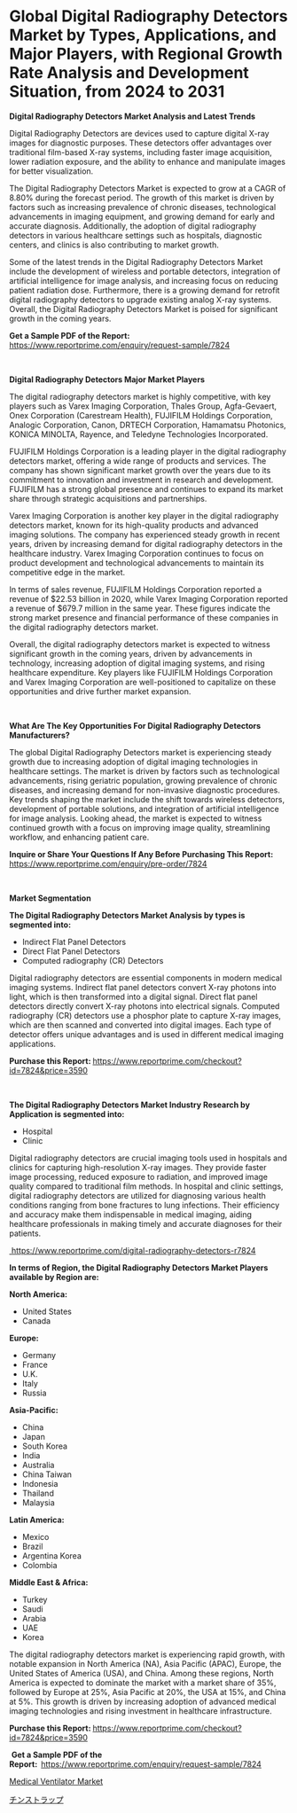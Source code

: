 <p><h1>Global Digital Radiography Detectors Market by Types, Applications, and Major Players, with Regional Growth Rate Analysis and Development Situation, from 2024 to 2031</h1></p><p><strong>Digital Radiography Detectors Market Analysis and Latest Trends</strong></p>
<p><p>Digital Radiography Detectors are devices used to capture digital X-ray images for diagnostic purposes. These detectors offer advantages over traditional film-based X-ray systems, including faster image acquisition, lower radiation exposure, and the ability to enhance and manipulate images for better visualization.</p><p>The Digital Radiography Detectors Market is expected to grow at a CAGR of 8.80% during the forecast period. The growth of this market is driven by factors such as increasing prevalence of chronic diseases, technological advancements in imaging equipment, and growing demand for early and accurate diagnosis. Additionally, the adoption of digital radiography detectors in various healthcare settings such as hospitals, diagnostic centers, and clinics is also contributing to market growth.</p><p>Some of the latest trends in the Digital Radiography Detectors Market include the development of wireless and portable detectors, integration of artificial intelligence for image analysis, and increasing focus on reducing patient radiation dose. Furthermore, there is a growing demand for retrofit digital radiography detectors to upgrade existing analog X-ray systems. Overall, the Digital Radiography Detectors Market is poised for significant growth in the coming years.</p></p>
<p><strong>Get a Sample PDF of the Report:&nbsp;</strong> <a href="https://www.reportprime.com/enquiry/request-sample/7824">https://www.reportprime.com/enquiry/request-sample/7824</a></p>
<p>&nbsp;</p>
<p><strong>Digital Radiography Detectors Major Market Players</strong></p>
<p><p>The digital radiography detectors market is highly competitive, with key players such as Varex Imaging Corporation, Thales Group, Agfa-Gevaert, Onex Corporation (Carestream Health), FUJIFILM Holdings Corporation, Analogic Corporation, Canon, DRTECH Corporation, Hamamatsu Photonics, KONICA MINOLTA, Rayence, and Teledyne Technologies Incorporated.</p><p>FUJIFILM Holdings Corporation is a leading player in the digital radiography detectors market, offering a wide range of products and services. The company has shown significant market growth over the years due to its commitment to innovation and investment in research and development. FUJIFILM has a strong global presence and continues to expand its market share through strategic acquisitions and partnerships.</p><p>Varex Imaging Corporation is another key player in the digital radiography detectors market, known for its high-quality products and advanced imaging solutions. The company has experienced steady growth in recent years, driven by increasing demand for digital radiography detectors in the healthcare industry. Varex Imaging Corporation continues to focus on product development and technological advancements to maintain its competitive edge in the market.</p><p>In terms of sales revenue, FUJIFILM Holdings Corporation reported a revenue of $22.53 billion in 2020, while Varex Imaging Corporation reported a revenue of $679.7 million in the same year. These figures indicate the strong market presence and financial performance of these companies in the digital radiography detectors market.</p><p>Overall, the digital radiography detectors market is expected to witness significant growth in the coming years, driven by advancements in technology, increasing adoption of digital imaging systems, and rising healthcare expenditure. Key players like FUJIFILM Holdings Corporation and Varex Imaging Corporation are well-positioned to capitalize on these opportunities and drive further market expansion.</p></p>
<p>&nbsp;</p>
<p><strong>What Are The Key Opportunities For Digital Radiography Detectors Manufacturers?</strong></p>
<p><p>The global Digital Radiography Detectors market is experiencing steady growth due to increasing adoption of digital imaging technologies in healthcare settings. The market is driven by factors such as technological advancements, rising geriatric population, growing prevalence of chronic diseases, and increasing demand for non-invasive diagnostic procedures. Key trends shaping the market include the shift towards wireless detectors, development of portable solutions, and integration of artificial intelligence for image analysis. Looking ahead, the market is expected to witness continued growth with a focus on improving image quality, streamlining workflow, and enhancing patient care.</p></p>
<p><strong>Inquire or Share Your Questions If Any Before Purchasing This Report:</strong> <a href="https://www.reportprime.com/enquiry/pre-order/7824">https://www.reportprime.com/enquiry/pre-order/7824</a></p>
<p>&nbsp;</p>
<p><strong>Market Segmentation</strong></p>
<p><strong>The Digital Radiography Detectors Market Analysis by types is segmented into:</strong></p>
<p><ul><li>Indirect Flat Panel Detectors</li><li>Direct Flat Panel Detectors</li><li>Computed radiography (CR) Detectors</li></ul></p>
<p><p>Digital radiography detectors are essential components in modern medical imaging systems. Indirect flat panel detectors convert X-ray photons into light, which is then transformed into a digital signal. Direct flat panel detectors directly convert X-ray photons into electrical signals. Computed radiography (CR) detectors use a phosphor plate to capture X-ray images, which are then scanned and converted into digital images. Each type of detector offers unique advantages and is used in different medical imaging applications.</p></p>
<p><strong>Purchase this Report:&nbsp;</strong><a href="https://www.reportprime.com/checkout?id=7824&price=3590">https://www.reportprime.com/checkout?id=7824&price=3590</a></p>
<p>&nbsp;</p>
<p><strong>The Digital Radiography Detectors Market Industry Research by Application is segmented into:</strong></p>
<p><ul><li>Hospital</li><li>Clinic</li></ul></p>
<p><p>Digital radiography detectors are crucial imaging tools used in hospitals and clinics for capturing high-resolution X-ray images. They provide faster image processing, reduced exposure to radiation, and improved image quality compared to traditional film methods. In hospital and clinic settings, digital radiography detectors are utilized for diagnosing various health conditions ranging from bone fractures to lung infections. Their efficiency and accuracy make them indispensable in medical imaging, aiding healthcare professionals in making timely and accurate diagnoses for their patients.</p></p>
<p><a href="https://www.reportprime.com/digital-radiography-detectors-r7824">&nbsp;https://www.reportprime.com/digital-radiography-detectors-r7824</a></p>
<p><strong>In terms of Region, the Digital Radiography Detectors Market Players available by Region are:</strong></p>
<p>
    <p> <strong> North America: </strong>
        <ul>
            <li>United States</li>
            <li>Canada</li>
        </ul>
        </p> 
    <p> <strong> Europe: </strong>
        <ul>
            <li>Germany</li>
            <li>France</li>
            <li>U.K.</li>
            <li>Italy</li>
            <li>Russia</li>
        </ul>
        </p> 
    <p> <strong> Asia-Pacific: </strong>
        <ul>
            <li>China</li>
            <li>Japan</li>
            <li>South Korea</li>
            <li>India</li>
            <li>Australia</li>
            <li>China Taiwan</li>
            <li>Indonesia</li>
            <li>Thailand</li>
            <li>Malaysia</li>
        </ul>
        </p> 
    <p> <strong> Latin America: </strong>
        <ul>
            <li>Mexico</li>
            <li>Brazil</li>
            <li>Argentina Korea</li>
            <li>Colombia</li>
        </ul>
        </p> 
    <p> <strong> Middle East & Africa: </strong>
        <ul>
            <li>Turkey</li>
            <li>Saudi</li>
            <li>Arabia</li>
            <li>UAE</li>
            <li>Korea</li>
        </ul>
    </p>
    </p>
<p><p>The digital radiography detectors market is experiencing rapid growth, with notable expansion in North America (NA), Asia Pacific (APAC), Europe, the United States of America (USA), and China. Among these regions, North America is expected to dominate the market with a market share of 35%, followed by Europe at 25%, Asia Pacific at 20%, the USA at 15%, and China at 5%. This growth is driven by increasing adoption of advanced medical imaging technologies and rising investment in healthcare infrastructure.</p></p>
<p><strong>Purchase this Report: </strong><a href="https://www.reportprime.com/checkout?id=7824&price=3590">https://www.reportprime.com/checkout?id=7824&price=3590</a></p>
<p>&nbsp;<strong>Get a Sample PDF of the Report:&nbsp;&nbsp;</strong><a href="https://www.reportprime.com/enquiry/request-sample/7824">https://www.reportprime.com/enquiry/request-sample/7824</a></p>
<p><strong></strong></p>
<p><p><a href="https://github.com/BryceTownsendr/Market-Research-Report-List-4/blob/main/medical-ventilator-market.md">Medical Ventilator Market</a></p><p><a href="https://github.com/ksxzwxabcuynh011/Market-Research-Report-List-1/blob/main/748413229271.md">チンストラップ</a></p></p>